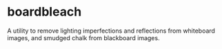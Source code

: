 # boardbleach
A utility to remove lighting imperfections and reflections from whiteboard images, and smudged chalk from blackboard images.
